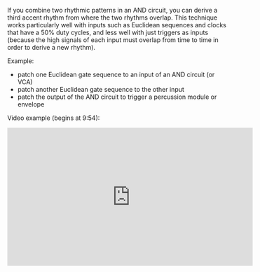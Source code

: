 If you combine two rhythmic patterns in an AND circuit, you can derive a third accent rhythm from where the two rhythms overlap. This technique works particularly well with inputs such as Euclidean sequences and clocks that have a 50% duty cycles, and less well with just triggers as inputs (because the high signals of each input must overlap from time to time in order to derive a new rhythm).

Example:

- patch one Euclidean gate sequence to an input of an AND circuit (or VCA)
- patch another Euclidean gate sequence to the other input
- patch the output of the AND circuit to trigger a percussion module or envelope

Video example (begins at 9:54):

<iframe width="560" height="315" src="https://www.youtube.com/embed/3y6uRCM-fdE?start=594" title="YouTube video player" frameborder="0" allow="accelerometer; autoplay; clipboard-write; encrypted-media; gyroscope; picture-in-picture" allowfullscreen></iframe>

